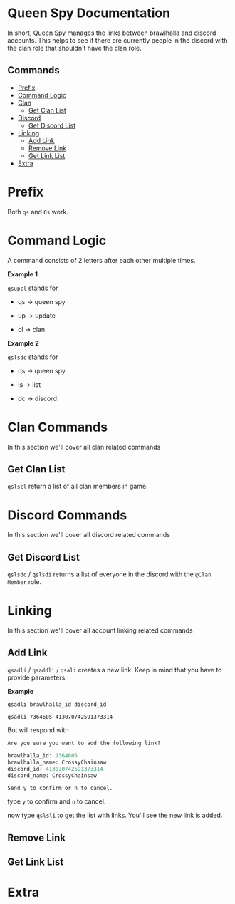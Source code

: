 # Queen Spy Documentation 
In short, Queen Spy manages the links between brawlhalla and discord accounts. This helps to see if there are currently people in the discord with the clan role that shouldn't have the clan role.

## Commands
- [Prefix](#prefix)
- [Command Logic](#command-logic)
- [Clan](#clan-commands)
  - [Get Clan List](#get-clan-list)
- [Discord](#discord-commands)
  - [Get Discord List](#get-discord-list)
- [Linking](#linking-commands)
  - [Add Link](#add-link)
  - [Remove Link](#remove-link)
  - [Get Link List](#get-link-list)
- [Extra](#extra-commands)

# Prefix
Both `qs` and `Qs` work.

# Command Logic
A command consists of 2 letters after each other multiple times.

**Example 1**

`qsupcl` stands for 

- qs -> queen spy

- up -> update

- cl -> clan

**Example 2**

`qslsdc` stands for

- qs -> queen spy

- ls -> list

- dc -> discord

# Clan Commands
In this section we'll cover all clan related commands

## Get Clan List
`qslscl` return a list of all clan members in game.

# Discord Commands
In this section we'll cover all discord related commands

## Get Discord List
`qslsdc` / `qslsdi` returns a list of everyone in the discord with the `@Clan Member` role.

# Linking
In this section we'll cover all account linking related commands

## Add Link
`qsadli` / `qsaddli` / `qsali` creates a new link. Keep in mind that you have to provide parameters.

**Example**

`qsadli brawlhalla_id discord_id`

`qsadli 7364605 413070742591373314`

Bot will respond with 

`Are you sure you want to add the following link?`

```py
brawlhalla_id: 7364605
brawlhalla_name: CrossyChainsaw
discord_id: 413070742591373314
discord_name: CrossyChainsaw
```
`Send y to confirm or n to cancel.`

type `y` to confirm and `n` to cancel.

now type `qslsli` to get the list with links. You'll see the new link is added.

## Remove Link

## Get Link List

# Extra
